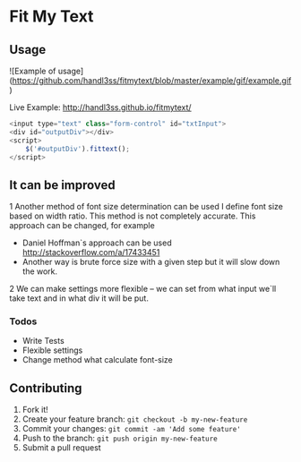 # Fit My Text
  
## Usage

![Example of usage]
(https://github.com/handl3ss/fitmytext/blob/master/example/gif/example.gif)

Live Example: http://handl3ss.github.io/fitmytext/

```js
<input type="text" class="form-control" id="txtInput">
<div id="outputDiv"></div>
<script>
    $('#outputDiv').fittext();
</script>
```

## It can be improved
1 Another method of font size determination can be used
        I define font size based on width ratio. This method is not completely accurate.
        This approach can be changed, for example
        
        
  - Daniel Hoffman`s approach can be used http://stackoverflow.com/a/17433451 
  -  Another way is brute force size with a given step but it will slow down the work.
	      
	      
	      
2 We can make settings more flexible – we can set from what input we`ll take text and in what div it will be put.

### Todos

 - Write Tests
 - Flexible settings
 - Change method what calculate font-size
 
## Contributing
1. Fork it!
2. Create your feature branch: `git checkout -b my-new-feature`
3. Commit your changes: `git commit -am 'Add some feature'`
4. Push to the branch: `git push origin my-new-feature`
5. Submit a pull request



